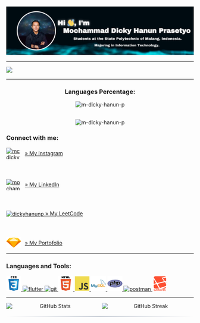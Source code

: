 ![logo](https://github.com/M-Dicky-Hanun-P/M-Dicky-Hanun-P/blob/main/bg1.png)<hr>
![](https://images-wixmp-ed30a86b8c4ca887773594c2.wixmp.com/f/c83c004e-1370-4756-88e5-4071de797088/dgdq8br-09cc7ad6-a021-47a5-b0e0-917b12b0f7a7.gif?token=eyJ0eXAiOiJKV1QiLCJhbGciOiJIUzI1NiJ9.eyJzdWIiOiJ1cm46YXBwOjdlMGQxODg5ODIyNjQzNzNhNWYwZDQxNWVhMGQyNmUwIiwiaXNzIjoidXJuOmFwcDo3ZTBkMTg4OTgyMjY0MzczYTVmMGQ0MTVlYTBkMjZlMCIsIm9iaiI6W1t7InBhdGgiOiJcL2ZcL2M4M2MwMDRlLTEzNzAtNDc1Ni04OGU1LTQwNzFkZTc5NzA4OFwvZGdkcThici0wOWNjN2FkNi1hMDIxLTQ3YTUtYjBlMC05MTdiMTJiMGY3YTcuZ2lmIn1dXSwiYXVkIjpbInVybjpzZXJ2aWNlOmZpbGUuZG93bmxvYWQiXX0.tqRMtE-b2QiI2nnefNxSDMJvZCcYqFmq2ccg_Xfzqb8)
<hr>

<h3 align="center">Languages Percentage:</h3>
<div align="center">
  <img src="https://github-readme-stats.vercel.app/api/top-langs?username=m-dicky-hanun-p&show_icons=true&locale=en&layout=compact&hide_title=true&bg_color=0d1117&text_color=ffd700&icon_color=ffd700&border_radius=10" alt="m-dicky-hanun-p" width="43%"/>
</div><br>

<p align="center"> <img src="https://komarev.com/ghpvc/?username=m-dicky-hanun-p&label=Profile%20views&color=0e75b6&style=flat" alt="m-dicky-hanun-p" /> </p>
<h3 align="left">Connect with me:</h3>
<p align="left" style="display: flex; flex-direction: column; gap: 10px;">
  <a href="https://instagram.com/mcdicky_mdhp" target="blank" style="display: flex; align-items: center; gap: 10px;">
    <img src="https://raw.githubusercontent.com/rahuldkjain/github-profile-readme-generator/master/src/images/icons/Social/instagram.svg" alt="mcdicky_mdhp" height="30" width="40" />
    <span> &raquo; My instagram</span>
  </a><br><br>
  <a href="https://linkedin.com/in/mochammad-dicky-hanun-prasetyo-a4575a2b7" target="blank" style="display: flex; align-items: center; gap: 10px;">
    <img src="https://raw.githubusercontent.com/rahuldkjain/github-profile-readme-generator/master/src/images/icons/Social/linked-in-alt.svg" alt="mochammad-dicky-hanun-prasetyo" height="30" width="40" />
    <span> &raquo; My LinkedIn</span>
  </a><br><br>
    <a href="https://www.leetcode.com/dickyhanunp" target="blank"><img align="center" src="https://raw.githubusercontent.com/rahuldkjain/github-profile-readme-generator/master/src/images/icons/Social/leet-code.svg" alt="dickyhanunp" height="30" width="40" /> &raquo; My LeetCode</a><br><br>
<a href="https://m-dicky-hanun-p.github.io" target="blank" style="display: flex; align-items: center; gap: 10px;">
<img src="https://raw.githubusercontent.com/devicons/devicon/master/icons/sketch/sketch-original.svg" height="30" width="40" />
   <span> &raquo; My Portofolio</span>
</a>
</p><hr>



<h3 align="left">Languages and Tools:</h3>
<p align="left"> <a href="https://www.w3schools.com/css/" target="_blank" rel="noreferrer"> <img src="https://raw.githubusercontent.com/devicons/devicon/master/icons/css3/css3-original-wordmark.svg" alt="css3" width="40" height="40"/> </a> <a href="https://flutter.dev" target="_blank" rel="noreferrer"> <img src="https://www.vectorlogo.zone/logos/flutterio/flutterio-icon.svg" alt="flutter" width="40" height="40"/> </a> <a href="https://git-scm.com/" target="_blank" rel="noreferrer"> <img src="https://www.vectorlogo.zone/logos/git-scm/git-scm-icon.svg" alt="git" width="40" height="40"/> </a> <a href="https://www.w3.org/html/" target="_blank" rel="noreferrer"> <img src="https://raw.githubusercontent.com/devicons/devicon/master/icons/html5/html5-original-wordmark.svg" alt="html5" width="40" height="40"/> </a> <a href="https://developer.mozilla.org/en-US/docs/Web/JavaScript" target="_blank" rel="noreferrer"> <img src="https://raw.githubusercontent.com/devicons/devicon/master/icons/javascript/javascript-original.svg" alt="javascript" width="40" height="40"/> </a> <a href="https://www.mysql.com/" target="_blank" rel="noreferrer"> <img src="https://raw.githubusercontent.com/devicons/devicon/master/icons/mysql/mysql-original-wordmark.svg" alt="mysql" width="40" height="40"/> </a> <a href="https://www.php.net" target="_blank" rel="noreferrer"> <img src="https://raw.githubusercontent.com/devicons/devicon/master/icons/php/php-original.svg" alt="php" width="40" height="40"/> </a> <a href="https://postman.com" target="_blank" rel="noreferrer"> <img src="https://www.vectorlogo.zone/logos/getpostman/getpostman-icon.svg" alt="postman" width="40" height="40"/> </a> <a href="https://laravel.com/" target="_blank" rel="noreferrer"> <img src="https://raw.githubusercontent.com/devicons/devicon/master/icons/laravel/laravel-plain-wordmark.svg" alt="laravel" width="40" height="40"/> </a> </p><hr>

<p align="center" style="display: flex; justify-content: center; gap: 10px;">
    <img src="https://github-readme-stats.vercel.app/api?username=m-dicky-hanun-p&show_icons=true&locale=en&layout=compact&hide_title=true&bg_color=0d1117&text_color=ffd700&icon_color=ffd700&border_radius=10&hide_border=true" alt="GitHub Stats" width="49%" />
    <img src="https://github-readme-streak-stats.herokuapp.com/?user=m-dicky-hanun-p&border_radius=10&background=0d1117&ring=ffd700&fire=ffd700&currStreakNum=ffd700&sideNums=ffd700&sideLabels=ffd700&hide_border=true" alt="GitHub Streak" width="49%" />
</p>
<hr style="margin: 20px 0; border: 0; height: 1px; background: linear-gradient(to right, transparent, #718096, transparent);">




